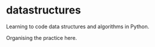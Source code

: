 # datastructures
Learning to code data structures and algorithms in Python.

Organising the practice here. 
